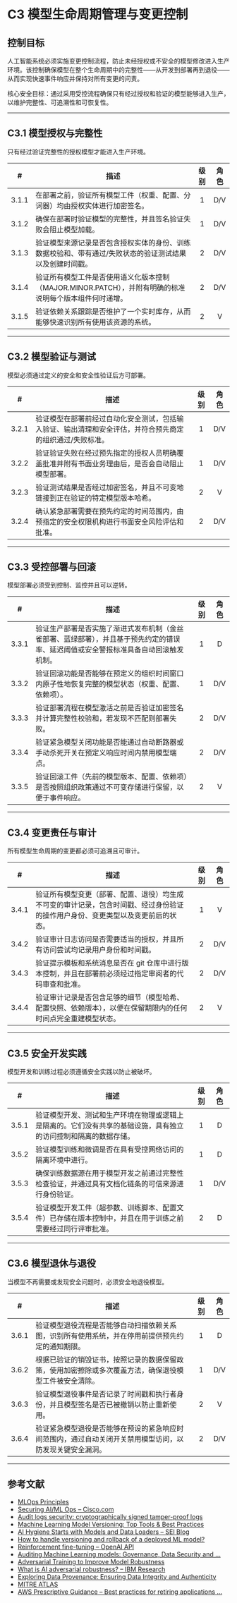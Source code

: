 # C3 模型生命周期管理与变更控制

## 控制目标

人工智能系统必须实施变更控制流程，防止未经授权或不安全的模型修改进入生产环境。该控制确保模型在整个生命周期中的完整性——从开发到部署再到退役——从而实现快速事件响应并保持对所有变更的问责。

核心安全目标：通过采用受控流程确保只有经过授权和验证的模型能够进入生产，以维护完整性、可追溯性和可恢复性。

---

## C3.1 模型授权与完整性

只有经过验证完整性的授权模型才能进入生产环境。

|   #   | 描述                                                           | 级别  | 角色  |
| :---: | ------------------------------------------------------------ | :-: | :-: |
| 3.1.1 | 在部署之前，验证所有模型工件（权重、配置、分词器）均由授权实体进行加密签名。                       |  1  | D/V |
| 3.1.2 | 确保在部署时验证模型的完整性，并且签名验证失败会阻止模型加载。                              |  1  | D/V |
| 3.1.3 | 验证模型来源记录是否包含授权实体的身份、训练数据校验和、带有通过/失败状态的验证测试结果以及创建时间戳。         |  2  | D/V |
| 3.1.4 | 验证所有模型工件是否使用语义化版本控制（MAJOR.MINOR.PATCH），并附有明确的标准说明每个版本组件何时递增。 |  2  | D/V |
| 3.1.5 | 验证依赖关系跟踪是否维护了一个实时库存，从而能够快速识别所有使用该资源的系统。                      |  2  |  V  |

---

## C3.2 模型验证与测试

模型必须通过定义的安全和安全性验证后方可部署。

|   #   | 描述                                                    | 级别  | 角色  |
| :---: | ----------------------------------------------------- | :-: | :-: |
| 3.2.1 | 验证模型在部署前经过自动化安全测试，包括输入验证、输出清理和安全评估，并符合预先商定的组织通过/失败标准。 |  1  | D/V |
| 3.2.2 | 验证验证失败在经过预先指定的授权人员明确覆盖批准并附有书面业务理由后，是否会自动阻止模型部署。       |  1  | D/V |
| 3.2.3 | 验证测试结果是否经过加密签名，并且不可变地链接到正在验证的特定模型版本哈希。                |  2  |  V  |
| 3.2.4 | 确认紧急部署需要在预先约定的时间范围内，由预指定的安全权限机构进行书面安全风险评估和批准。         |  2  | D/V |

---

## C3.3 受控部署与回滚

模型部署必须受到控制、监控并且可以逆转。

|   #   | 描述                                                                 | 级别  | 角色  |
| :---: | ------------------------------------------------------------------ | :-: | :-: |
| 3.3.1 | 验证生产部署是否实施了渐进式发布机制（金丝雀部署、蓝绿部署），并且基于预先约定的错误率、延迟阈值或安全警报标准具备自动回滚触发机制。 |  1  |  D  |
| 3.3.2 | 验证回滚功能是否能够在预定义的组织时间窗口内原子性地恢复完整的模型状态（权重、配置、依赖项）。                    |  1  | D/V |
| 3.3.3 | 验证部署流程在模型激活之前是否验证加密签名并计算完整性校验和，若发现不匹配则部署失败。                        |  2  | D/V |
| 3.3.4 | 验证紧急模型关闭功能是否能通过自动断路器或手动杀死开关在预定义响应时间内禁用模型端点。                        |  2  | D/V |
| 3.3.5 | 验证回滚工件（先前的模型版本、配置、依赖项）是否按照组织政策通过不可变存储进行保留，以便于事件响应。                 |  2  |  V  |

---

## C3.4 变更责任与审计

所有模型生命周期的变更都必须可追溯且可审计。

|   #   | 描述                                                               | 级别  | 角色  |
| :---: | ---------------------------------------------------------------- | :-: | :-: |
| 3.4.1 | 验证所有模型变更（部署、配置、退役）均生成不可变的审计记录，包含时间戳、经过身份验证的操作用户身份、变更类型以及变更前后的状态。 |  1  |  V  |
| 3.4.2 | 验证审计日志访问是否需要适当的授权，并且所有访问尝试均记录用户身份和时间戳。                           |  2  | D/V |
| 3.4.3 | 验证提示模板和系统消息是否在 git 仓库中进行版本控制，并且在部署前必须经过指定审阅者的代码审查和批准。            |  2  | D/V |
| 3.4.4 | 验证审计记录是否包含足够的细节（模型哈希、配置快照、依赖版本），以便在保留期限内的任何时间点完全重建模型状态。          |  2  |  V  |

---

## C3.5 安全开发实践

模型开发和训练过程必须遵循安全实践以防止被破坏。

|   #   | 描述                                                       | 级别  | 角色  |
| :---: | -------------------------------------------------------- | :-: | :-: |
| 3.5.1 | 验证模型开发、测试和生产环境在物理或逻辑上是隔离的。它们没有共享的基础设施，具有独立的访问控制和隔离的数据存储。 |  1  |  D  |
| 3.5.2 | 验证模型训练和微调是否在具有受控网络访问的隔离环境中进行。                            |  1  |  D  |
| 3.5.3 | 确保训练数据源在用于模型开发之前通过完整性检查验证，并通过具有文档化链条的可信来源进行身份验证。         |  1  | D/V |
| 3.5.4 | 验证模型开发工件（超参数、训练脚本、配置文件）已存储在版本控制中，并且在用于训练之前需要经过同行评审批准。    |  2  |  D  |

---

## C3.6 模型退休与退役

当模型不再需要或发现安全问题时，必须安全地退役模型。

|   #   | 描述                                                   | 级别  | 角色  |
| :---: | ---------------------------------------------------- | :-: | :-: |
| 3.6.1 | 验证模型退役流程是否能够自动扫描依赖关系图，识别所有使用系统，并在停用前提供预先约定的通知期限。     |  1  |  D  |
| 3.6.2 | 根据已验证的销毁证书，按照记录的数据保留政策，使用加密擦除或多次覆盖方法，确保退役模型工件被安全清除。  |  1  | D/V |
| 3.6.3 | 验证模型退役事件是否记录了时间戳和执行者身份，并且模型签名是否已被撤销以防止重新使用。          |  2  |  V  |
| 3.6.4 | 验证紧急模型退役是否能够在预设的紧急响应时间范围内，通过自动关闭开关禁用模型访问，以防发现关键安全漏洞。 |  2  | D/V |

---

## 参考文献

* [MLOps Principles](https://ml-ops.org/content/mlops-principles)
* [Securing AI/ML Ops – Cisco.com](https://sec.cloudapps.cisco.com/security/center/resources/SecuringAIMLOps)
* [Audit logs security: cryptographically signed tamper-proof logs](https://www.cossacklabs.com/blog/audit-logs-security/)
* [Machine Learning Model Versioning: Top Tools & Best Practices](https://lakefs.io/blog/model-versioning/)
* [AI Hygiene Starts with Models and Data Loaders – SEI Blog](https://insights.sei.cmu.edu/documents/6190/AI-Hygiene-Starts-with-Models-and-Data-Loaders_1G0KTRh.pdf)
* [How to handle versioning and rollback of a deployed ML model?](https://learn.microsoft.com/en-au/answers/questions/1845378/how-to-handle-versioning-and-rollback-of-a-deploye)
* [Reinforcement fine-tuning – OpenAI API](https://platform.openai.com/docs/guides/reinforcement-fine-tuning)
* [Auditing Machine Learning models: Governance, Data Security and …](https://www.linkedin.com/pulse/auditing-machine-learning-models-governance-data-security-negrete-yn81f)
* [Adversarial Training to Improve Model Robustness](https://medium.com/%40amit25173/adversarial-training-to-improve-model-robustness-5e285b516713)
* [What is AI adversarial robustness? – IBM Research](https://research.ibm.com/blog/securing-ai-workflows-with-adversarial-robustness)
* [Exploring Data Provenance: Ensuring Data Integrity and Authenticity](https://www.astera.com/type/blog/data-provenance/)
* [MITRE ATLAS](https://atlas.mitre.org/)
* [AWS Prescriptive Guidance – Best practices for retiring applications …](https://docs.aws.amazon.com/pdfs/prescriptive-guidance/latest/migration-app-retirement-best-practices/migration-app-retirement-best-practices.pdf)

